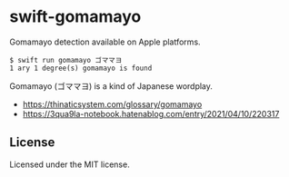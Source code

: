 # swift-gomamayo

Gomamayo detection available on Apple platforms.

```console
$ swift run gomamayo ゴママヨ
1 ary 1 degree(s) gomamayo is found
```

Gomamayo (ゴママヨ) is a kind of Japanese wordplay.

- https://thinaticsystem.com/glossary/gomamayo
- https://3qua9la-notebook.hatenablog.com/entry/2021/04/10/220317

## License

Licensed under the MIT license.
